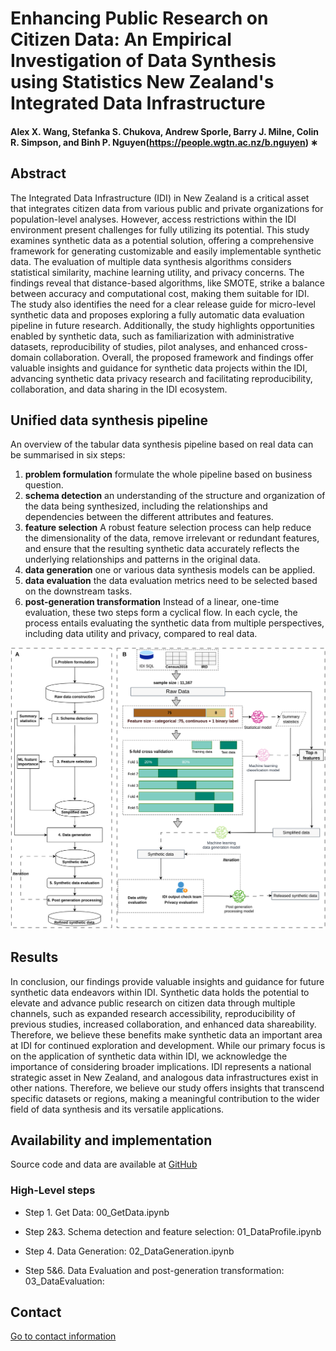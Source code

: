 # Enhancing Public Research on Citizen Data: An Empirical Investigation of Data Synthesis using Statistics New Zealand's Integrated Data Infrastructure
#### Alex X. Wang, Stefanka S. Chukova, Andrew Sporle, Barry J. Milne, Colin R. Simpson, and Binh P. Nguyen(https://people.wgtn.ac.nz/b.nguyen) ∗

## Abstract
The Integrated Data Infrastructure (IDI) in New Zealand is a critical asset that integrates citizen data from various public and private organizations for population-level analyses. However, access restrictions within the IDI environment present challenges for fully utilizing its potential. This study examines synthetic data as a potential solution, offering a comprehensive framework for generating customizable and easily implementable synthetic data. The evaluation of multiple data synthesis algorithms considers statistical similarity, machine learning utility, and privacy concerns. The findings reveal that distance-based algorithms, like SMOTE, strike a balance between accuracy and computational cost, making them suitable for IDI. The study also identifies the need for a clear release guide for micro-level synthetic data and proposes exploring a fully automatic data evaluation pipeline in future research. Additionally, the study highlights opportunities enabled by synthetic data, such as familiarization with administrative datasets, reproducibility of studies, pilot analyses, and enhanced cross-domain collaboration. Overall, the proposed framework and findings offer valuable insights and guidance for synthetic data projects within the IDI, advancing synthetic data privacy research and facilitating reproducibility, collaboration, and data sharing in the IDI ecosystem.



## Unified data synthesis pipeline
An overview of the tabular data synthesis pipeline based on real data can be summarised in six steps:

1. **problem formulation** formulate the whole pipeline based on business question.
2. **schema detection** an understanding of the structure and organization of the data being synthesized, including the relationships and dependencies between the different attributes and features.
3. **feature selection**  A robust feature selection process can help reduce the dimensionality of the data, remove irrelevant or redundant features, and ensure that the resulting synthetic data accurately reflects the underlying relationships and patterns in the original data.
4. **data generation** one or various data synthesis models can be applied.
5. **data evaluation** the data evaluation metrics need to be selected based on the downstream tasks.
6. **post-generation transformation**  Instead of a linear, one-time evaluation, these two steps form a cyclical flow. In each cycle, the process entails evaluating the synthetic data from multiple perspectives, including data utility and privacy, compared to real data.

![alt text](workflow.svg)

## Results

In conclusion, our findings provide valuable insights and guidance for future synthetic data endeavors within IDI. Synthetic data holds the potential to elevate and advance public research on citizen data through multiple channels, such as expanded research accessibility, reproducibility of previous studies, increased collaboration, and enhanced data shareability. Therefore, we believe these benefits make synthetic data an important area at IDI for continued exploration and development. While our primary focus is on the application of synthetic data within IDI, we acknowledge the importance of considering broader implications. IDI represents a national strategic asset in New Zealand, and analogous data infrastructures exist in other nations. Therefore, we believe our study offers insights that transcend specific datasets or regions, making a meaningful contribution to the wider field of data synthesis and its versatile applications.

## Availability and implementation
Source code and data are available at [GitHub](https://github.com/coksvictoria/IDI_TabularDataSynthesis/)

### High-Level steps
+ Step 1. Get Data:
00_GetData.ipynb

+ Step 2&3. Schema detection and feature selection:
01_DataProfile.ipynb

+ Step 4. Data Generation:
02_DataGeneration.ipynb

+ Step 5&6. Data Evaluation and post-generation transformation:
03_DataEvaluation:


## Contact 
[Go to contact information](https://homepages.ecs.vuw.ac.nz/~nguyenb5/contact.html)


